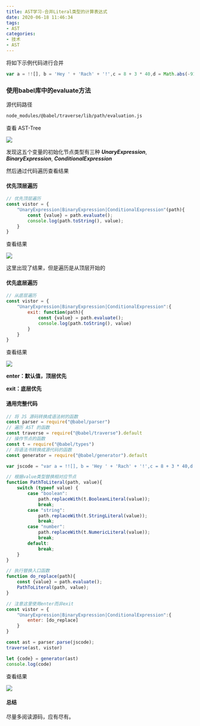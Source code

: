 ```yaml
---
title: AST学习-合并Literal类型的计算表达式
date: 2020-06-18 11:46:34
tags:
- AST
categories:
- 技术
- AST
---
```




将如下示例代码进行合并

````javascript
var a = !![], b = 'Hey ' + 'Rach' + '!',c = 8 + 3 * 40,d = Math.abs(-911) % 19,e = true ? 996:250;
````

### 使用babel库中的evaluate方法

源代码路径

```bash
node_modules/@babel/traverse/lib/path/evaluation.js
```

查看 AST-Tree 

![](WX20200618-115653.png)

发现这五个变量的初始化节点类型有三种 ***UnaryExpression***, ***BinaryExpression***, ***ConditionalExpression***

然后通过代码遍历查看结果

#### 优先顶层遍历

```javascript
// 优先顶层遍历
const vistor = {
    "UnaryExpression|BinaryExpression|ConditionalExpression"(path){
        const {value} = path.evaluate();
        console.log(path.toString(), value);
    }
}
```

查看结果

![](WX20200618-120552.png)

这里出现了结果，但是遍历是从顶层开始的

#### 优先底层遍历

```javascript
// 从底层遍历
const vistor = {
    "UnaryExpression|BinaryExpression|ConditionalExpression":{
        exit: function(path){
            const {value} = path.evaluate();
            console.log(path.toString(), value)
        }
    }
}
```

查看结果

![](WX20200618-120824.png)

**enter：默认值，顶层优先**

**exit：底层优先**

#### 通用完整代码

```javascript
// 将 JS 源码转换成语法树的函数
const parser = require("@babel/parser")
// 遍历 AST 的函数
const traverse = require("@babel/traverse").default
// 操作节点的函数
const t = require("@babel/types")
// 将语法书转换成源代码的函数
const generator = require("@babel/generator").default

var jscode = "var a = !![], b = 'Hey ' + 'Rach' + '!',c = 8 + 3 * 40,d = Math.abs(-911) % 19,e = true ? 996:250;";

// 根据value类型替换相对应节点
function PathToLiteral(path, value){
    switch (typeof value) {
        case "boolean":
            path.replaceWith(t.BooleanLiteral(value));
            break;
        case "string":
            path.replaceWith(t.StringLiteral(value));
            break;
        case "number":
            path.replaceWith(t.NumericLiteral(value));
            break;
        default:
            break;
    }
}

// 执行替换入口函数
function do_replace(path){
    const {value} = path.evaluate();
    PathToLiteral(path, value);
}

// 注意这里使用enter而非exit
const vistor = {
    "UnaryExpression|BinaryExpression|ConditionalExpression":{
        enter: [do_replace]
    }
}

const ast = parser.parse(jscode);
traverse(ast, vistor)

let {code} = generator(ast)
console.log(code)
```

查看结果

![](WX20200618-121458.png)

#### 总结

尽量多阅读源码，应有尽有。